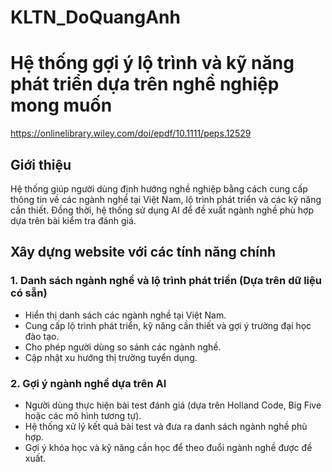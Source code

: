 # KLTN_DoQuangAnh
# Hệ thống gợi ý lộ trình và kỹ năng phát triển dựa trên nghề nghiệp mong muốn
https://onlinelibrary.wiley.com/doi/epdf/10.1111/peps.12529
## Giới thiệu
Hệ thống giúp người dùng định hướng nghề nghiệp bằng cách cung cấp thông tin về các ngành nghề tại Việt Nam, lộ trình phát triển và các kỹ năng cần thiết. Đồng thời, hệ thống sử dụng AI để đề xuất ngành nghề phù hợp dựa trên bài kiểm tra đánh giá.

## Xây dựng website với các tính năng chính
### 1. Danh sách ngành nghề và lộ trình phát triển (Dựa trên dữ liệu có sẵn)
- Hiển thị danh sách các ngành nghề tại Việt Nam.
- Cung cấp lộ trình phát triển, kỹ năng cần thiết và gợi ý trường đại học đào tạo.
- Cho phép người dùng so sánh các ngành nghề.
- Cập nhật xu hướng thị trường tuyển dụng.

### 2. Gợi ý ngành nghề dựa trên AI
- Người dùng thực hiện bài test đánh giá (dựa trên Holland Code, Big Five hoặc các mô hình tương tự).
- Hệ thống xử lý kết quả bài test và đưa ra danh sách ngành nghề phù hợp.
- Gợi ý khóa học và kỹ năng cần học để theo đuổi ngành nghề được đề xuất.
